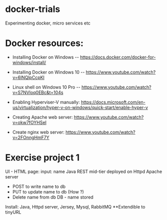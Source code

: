 # docker-trials
Experimenting docker, micro services etc

# Docker resources:
- Installing Docker on Windows -- https://docs.docker.com/docker-for-windows/install/
- Installing Docker on Windows 10 -- https://www.youtube.com/watch?v=6lNQlpCcpKI
- Linux shell on Windows 10 Pro -- https://www.youtube.com/watch?v=S7NVloq0EBc&t=104s
- Enabling Hyperviser-V manually: https://docs.microsoft.com/en-us/virtualization/hyper-v-on-windows/quick-start/enable-hyper-v

- Creating Apache web server: https://www.youtube.com/watch?v=okw7fOYHSeI
- Create nginx web server: https://www.youtube.com/watch?v=2FOnngHmF7Y

# Exercise project 1
UI - HTML page: input: name
Java REST mid-tier deployed on Httpd Apache server
   * POST to write name to db
   * PUT to update name to db (How ?)
   * Delete name from db
DB - name stored

Install: Java, Httpd server, Jersey, Mysql, RabbitMQ
**Extendible to tinyURL

